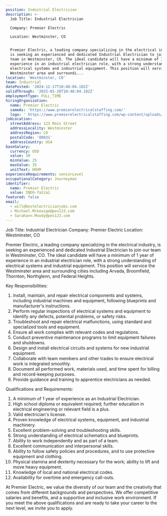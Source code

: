 ```yaml
---
position: Industrial Electrician
description: >-
  Job Title: Industrial Electrician

  Company: Premier Electric

  Location: Westminster, CO


  Premier Electric, a leading company specializing in the electrical industry,
  is seeking an experienced and dedicated Industrial Electrician to join our
  team in Westminster, CO. The ideal candidate will have a minimum of 1 year of
  experience in an industrial electrician role, with a strong understanding of
  electrical systems and industrial equipment. This position will service the
  Westminster area and surroundi...
location: 'Westminster, CO'
team: Industrial
datePosted: '2024-12-17T10:48:04.102Z'
validThrough: '2025-01-28T10:48:04.102Z'
employmentType: FULL_TIME
hiringOrganization:
  name: Premier Electric
  sameAs: 'https://www.premierelectricalstaffing.com/'
  logo: ' https://www.premierelectricalstaffing.com/wp-content/uploads/2020/05/Premier-Electrical-Staffing-logo.png'
jobLocation:
  streetAddress: 123 Main Street
  addressLocality: Westminster
  addressRegion: CO
  postalCode: '80031'
  addressCountry: USA
baseSalary:
  currency: USD
  value: 30
  minValue: 25
  maxValue: 35
  unitText: HOUR
experienceRequirements: seniorLevel
occupationalCategory: Journeyman
identifier:
  name: Premier Electric
  value: INDU-7a2za1
featured: false
email:
  - will@bestelectricianjobs.com
  - Michael.Mckeaige@pes123.com
  - Sarahann.Moody@pes123.com
---
```




Job Title: Industrial Electrician
Company: Premier Electric
Location: Westminster, CO

Premier Electric, a leading company specializing in the electrical industry, is seeking an experienced and dedicated Industrial Electrician to join our team in Westminster, CO. The ideal candidate will have a minimum of 1 year of experience in an industrial electrician role, with a strong understanding of electrical systems and industrial equipment. This position will service the Westminster area and surrounding cities including Arvada, Broomfield, Thornton, Northglenn, and Federal Heights.

Key Responsibilities:

1. Install, maintain, and repair electrical components and systems, including industrial machines and equipment, following blueprints and manufacturer's instructions.
2. Perform regular inspections of electrical systems and equipment to identify any defects, potential problems, or safety risks.
3. Troubleshoot and repair electrical malfunctions, using standard and specialized tools and equipment.
4. Ensure all work complies with relevant codes and regulations.
5. Conduct preventive maintenance programs to limit equipment failures and shutdowns.
6. Design and install electrical circuits and systems for new industrial equipment.
7. Collaborate with team members and other trades to ensure electrical work is integrated smoothly.
8. Document all performed work, materials used, and time spent for billing and record-keeping purposes.
9. Provide guidance and training to apprentice electricians as needed.

Qualifications and Requirements:

1. A minimum of 1 year of experience as an Industrial Electrician.
2. High school diploma or equivalent required; further education in electrical engineering or relevant field is a plus.
3. Valid electrician's license.
4. Proven knowledge of electrical systems, equipment, and industrial machinery.
5. Excellent problem-solving and troubleshooting skills.
6. Strong understanding of electrical schematics and blueprints.
7. Ability to work independently and as part of a team.
8. Excellent communication and interpersonal skills.
9. Ability to follow safety policies and procedures, and to use protective equipment and clothing.
10. Physical stamina and dexterity necessary for the work; ability to lift and move heavy equipment.
11. Knowledge of local and national electrical codes.
12. Availability for overtime and emergency call-outs.

At Premier Electric, we value the diversity of our team and the creativity that comes from different backgrounds and perspectives. We offer competitive salaries and benefits, and a supportive and inclusive work environment. If you meet the above qualifications and are ready to take your career to the next level, we invite you to apply.
